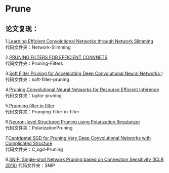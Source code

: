 # Prune
## 论文复现：
1.[Learning Efficient Convolutional Networks through Network Slimming](https://openaccess.thecvf.com/content_ICCV_2017/papers/Liu_Learning_Efficient_Convolutional_ICCV_2017_paper.pdf)  
代码文件夹：Network-Slimming

2.[PRUNING FILTERS FOR EFFICIENT CONVNETS](https://arxiv.org/pdf/1608.08710.pdf)  
代码文件夹：Pruning-Filters 

3.[Soft Filter Pruning for Accelerating Deep Convolutional Neural Networks](https://arxiv.org/pdf/1808.06866.pdf),)  
代码文件夹：soft-filter-pruning

4.[Pruning Convolutional Neural Networks for Resource Efficient Inference](https://arxiv.org/abs/1611.06440)  
代码文件夹：taylor-pruning

5.[Prunging filter in filter](https://arxiv.org/pdf/2009.14410.pdf)  
代码文件夹：Prunging-filter-in-filter  

6.[Neuron-level Structured Pruning using Polarization Regularizer](https://www.researchgate.net/profile/Tao-Zhuang-4/publication/344781579_Neuron-level_Structured_Pruning_using_Polarization_Regularizer/links/5f9bf48c299bf1b53e514c0c/Neuron-level-Structured-Pruning-using-Polarization-Regularizer.pdf)  
代码文件夹：PolarizationPruning  

7.[Centripetal SGD for Pruning Very Deep Convolutional Networks with Complicated Structure](https://openaccess.thecvf.com/content_CVPR_2019/papers/Ding_Centripetal_SGD_for_Pruning_Very_Deep_Convolutional_Networks_With_Complicated_CVPR_2019_paper.pdf)  
代码文件夹：C_sgd-Pruning  

8.[SNIP: Single-shot Network Pruning based on Connection Sensitivity (ICLR 2019)](https://arxiv.org/pdf/1810.02340.pdf)
代码文件夹：SNIP
